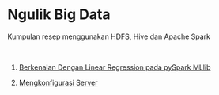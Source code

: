 # Ngulik Big Data
Kumpulan resep menggunakan HDFS, Hive dan Apache Spark

<br>

1. [Berkenalan Dengan Linear Regression pada pySpark MLlib](https://github.com/project303/Ngulik-Big-Data/blob/master/Berkenalan_Dengan_Linear_Regression_pada_PySpark_MLlib.ipynb)

2. [Mengkonfigurasi Server](https://github.com/project303/YavaCE-Cookbook/blob/master/Mengkonfigurasi%20Host.md)
